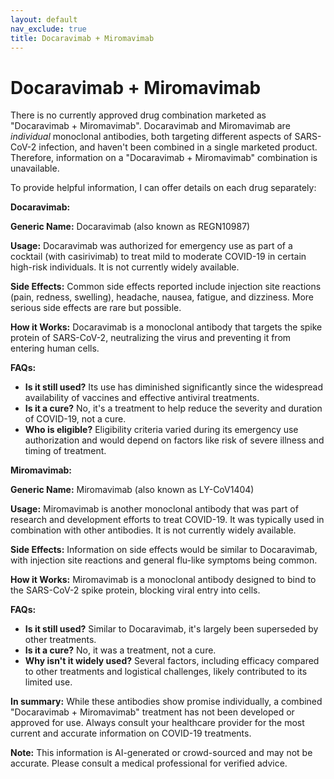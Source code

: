 ```yaml
---
layout: default
nav_exclude: true
title: Docaravimab + Miromavimab
---
```


# Docaravimab + Miromavimab

There is no currently approved drug combination marketed as "Docaravimab + Miromavimab".  Docaravimab and Miromavimab are *individual* monoclonal antibodies, both targeting different aspects of SARS-CoV-2 infection,  and haven't been combined in a single marketed product.  Therefore, information on a "Docaravimab + Miromavimab" combination is unavailable.

To provide helpful information, I can offer details on each drug separately:


**Docaravimab:**

**Generic Name:**  Docaravimab (also known as REGN10987)

**Usage:**  Docaravimab was authorized for emergency use as part of a cocktail (with casirivimab) to treat mild to moderate COVID-19 in certain high-risk individuals.  It is not currently widely available.

**Side Effects:**  Common side effects reported include injection site reactions (pain, redness, swelling), headache, nausea, fatigue, and dizziness.  More serious side effects are rare but possible.

**How it Works:**  Docaravimab is a monoclonal antibody that targets the spike protein of SARS-CoV-2, neutralizing the virus and preventing it from entering human cells.

**FAQs:**

* **Is it still used?**  Its use has diminished significantly since the widespread availability of vaccines and effective antiviral treatments.
* **Is it a cure?** No, it's a treatment to help reduce the severity and duration of COVID-19, not a cure.
* **Who is eligible?**  Eligibility criteria varied during its emergency use authorization and would depend on factors like risk of severe illness and timing of treatment.


**Miromavimab:**

**Generic Name:** Miromavimab (also known as LY-CoV1404)

**Usage:** Miromavimab is another monoclonal antibody that was part of research and development efforts to treat COVID-19. It was typically used in combination with other antibodies.  It is not currently widely available.

**Side Effects:**  Information on side effects would be similar to Docaravimab,  with injection site reactions and general flu-like symptoms being common.

**How it Works:**  Miromavimab is a monoclonal antibody designed to bind to the SARS-CoV-2 spike protein, blocking viral entry into cells.

**FAQs:**

* **Is it still used?**  Similar to Docaravimab, it's largely been superseded by other treatments.
* **Is it a cure?** No, it was a treatment, not a cure.
* **Why isn't it widely used?** Several factors, including efficacy compared to other treatments and logistical challenges, likely contributed to its limited use.


**In summary:**  While these antibodies show promise individually,  a combined "Docaravimab + Miromavimab" treatment has not been developed or approved for use.  Always consult your healthcare provider for the most current and accurate information on COVID-19 treatments.


**Note:** This information is AI-generated or crowd-sourced and may not be accurate. Please consult a medical professional for verified advice.